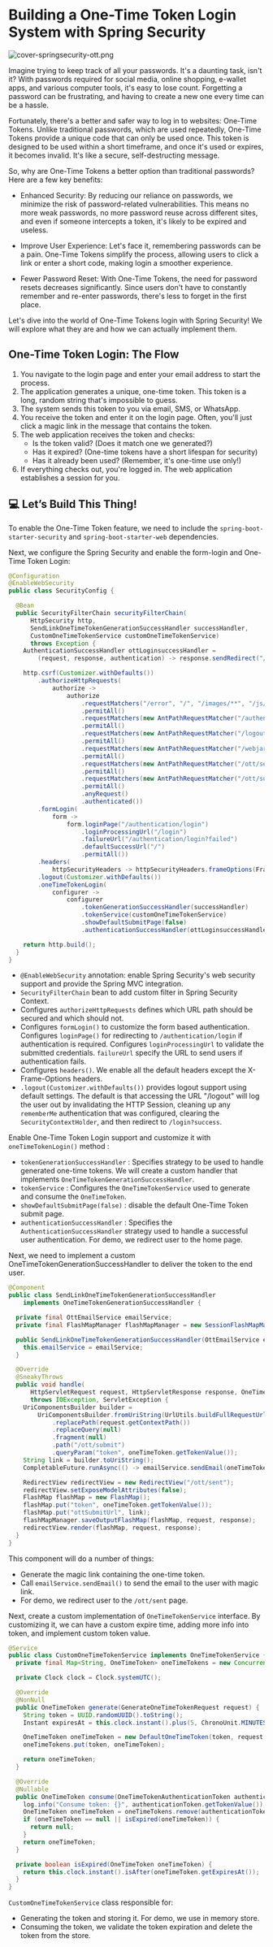 # Building a One-Time Token Login System with Spring Security

![cover-springsecurity-ott.png](cover-springsecurity-ott.png)

Imagine trying to keep track of all your passwords. It's a daunting task, isn't it? With passwords required for social media, online shopping, e-wallet apps, and various computer tools, it's easy to lose count. Forgetting a password can be frustrating, and having to create a new one every time can be a hassle.

Fortunately, there's a better and safer way to log in to websites: One-Time Tokens. Unlike traditional passwords, which are used repeatedly, One-Time Tokens provide a unique code that can only be used once. This token is designed to be used within a short timeframe, and once it's used or expires, it becomes invalid. It's like a secure, self-destructing message.

So, why are One-Time Tokens a better option than traditional passwords? Here are a few key benefits:

*  Enhanced Security: By reducing our reliance on passwords, we minimize the risk of password-related vulnerabilities. This means no more weak passwords, no more password reuse across different sites, and even if someone intercepts a token, it's likely to be expired and useless.

*  Improve User Experience: Let's face it, remembering passwords can be a pain. One-Time Tokens simplify the process, allowing users to click a link or enter a short code, making login a smoother experience.

*  Fewer Password Reset: With One-Time Tokens, the need for password resets decreases significantly. Since users don't have to constantly remember and re-enter passwords, there's less to forget in the first place.

Let's dive into the world of One-Time Tokens login with Spring Security! We will explore what they are and how we can actually implement them.

## One-Time Token Login: The Flow

1.  You navigate to the login page and enter your email address to start the process.
2.  The application generates a unique, one-time token. This token is a long, random string that's impossible to guess.
3.  The system sends this token to you via email, SMS, or WhatsApp.
4.  You receive the token and enter it on the login page. Often, you'll just click a magic link in the message that contains the token.
5.  The web application receives the token and checks:
    *   Is the token valid? (Does it match one we generated?)
    *   Has it expired? (One-time tokens have a short lifespan for security)
    *   Has it already been used? (Remember, it's one-time use only!)
6.  If everything checks out, you're logged in. The web application establishes a session for you.

## 💻 Let’s Build This Thing!

To enable the One-Time Token feature, we need to include the `spring-boot-starter-security` and `spring-boot-starter-web` dependencies.

Next, we configure the Spring Security and enable the form-login and One-Time Token Login:

```java
@Configuration
@EnableWebSecurity
public class SecurityConfig {

  @Bean
  public SecurityFilterChain securityFilterChain(
      HttpSecurity http,
      SendLinkOneTimeTokenGenerationSuccessHandler successHandler,
      CustomOneTimeTokenService customOneTimeTokenService)
      throws Exception {
    AuthenticationSuccessHandler ottLoginsuccessHandler =
        (request, response, authentication) -> response.sendRedirect("/");

    http.csrf(Customizer.withDefaults())
        .authorizeHttpRequests(
            authorize ->
                authorize
                    .requestMatchers("/error", "/", "/images/**", "/js/*.js", "/css/*.css")
                    .permitAll()
                    .requestMatchers(new AntPathRequestMatcher("/authentication/login"))
                    .permitAll()
                    .requestMatchers(new AntPathRequestMatcher("/logout"))
                    .permitAll()
                    .requestMatchers(new AntPathRequestMatcher("/webjars/**"))
                    .permitAll()
                    .requestMatchers(new AntPathRequestMatcher("/ott/sent"))
                    .permitAll()
                    .requestMatchers(new AntPathRequestMatcher("/ott/submit"))
                    .permitAll()
                    .anyRequest()
                    .authenticated())
        .formLogin(
            form ->
                form.loginPage("/authentication/login")
                    .loginProcessingUrl("/login")
                    .failureUrl("/authentication/login?failed")
                    .defaultSuccessUrl("/")
                    .permitAll())
        .headers(
            httpSecurityHeaders -> httpSecurityHeaders.frameOptions(FrameOptionsConfig::disable))
        .logout(Customizer.withDefaults())
        .oneTimeTokenLogin(
            configurer ->
                configurer
                    .tokenGenerationSuccessHandler(successHandler)
                    .tokenService(customOneTimeTokenService)
                    .showDefaultSubmitPage(false)
                    .authenticationSuccessHandler(ottLoginsuccessHandler));

    return http.build();
  }
}
```

- `@EnableWebSecurity` annotation: enable Spring Security's web security support and provide the Spring MVC integration.
- `SecurityFilterChain` bean to add custom filter in Spring Security Context.
- Configures `authorizeHttpRequests` defines which URL path should be secured and which should not.
- Configures `formLogin()` to customize the form based authentication. Configures `loginPage()` for redirecting to `/authentication/login` if authentication is required. Configures `loginProcessingUrl` to validate the submitted credentials. `failureUrl` specify the URL to send users if authentication fails.
- Configures `headers()`. We enable all the default headers except the X-Frame-Options headers.
- `.logout(Customizer.withDefaults())` provides logout support using default settings. The default is that accessing the URL "/logout" will log the user out by invalidating the HTTP Session, cleaning up any `rememberMe` authentication that was configured, clearing the `SecurityContextHolder`, and then redirect to `/login?success`.

Enable One-Time Token Login support and customize it with `oneTimeTokenLogin()` method :
- `tokenGenerationSuccessHandler` : Specifies strategy to be used to handle generated one-time tokens. We will create a custom handler that implements `OneTimeTokenGenerationSuccessHandler`.
- `tokenService` : Configures the `OneTimeTokenService` used to generate and consume the `OneTimeToken`.
- `showDefaultSubmitPage(false)` : disable the default One-Time Token submit page.
- `authenticationSuccessHandler` : Specifies the `AuthenticationSuccessHandler` strategy used to handle a successful user authentication. For demo, we redirect user to the home page.

Next, we need to implement a custom OneTimeTokenGenerationSuccessHandler to deliver the token to the end user.

```java
@Component
public class SendLinkOneTimeTokenGenerationSuccessHandler
    implements OneTimeTokenGenerationSuccessHandler {

  private final OttEmailService emailService;
  private final FlashMapManager flashMapManager = new SessionFlashMapManager();

  public SendLinkOneTimeTokenGenerationSuccessHandler(OttEmailService emailService) {
    this.emailService = emailService;
  }

  @Override
  @SneakyThrows
  public void handle(
      HttpServletRequest request, HttpServletResponse response, OneTimeToken oneTimeToken)
      throws IOException, ServletException {
    UriComponentsBuilder builder =
        UriComponentsBuilder.fromUriString(UrlUtils.buildFullRequestUrl(request))
            .replacePath(request.getContextPath())
            .replaceQuery(null)
            .fragment(null)
            .path("/ott/submit")
            .queryParam("token", oneTimeToken.getTokenValue());
    String link = builder.toUriString();
    CompletableFuture.runAsync(() -> emailService.sendEmail(oneTimeToken.getUsername(), link));

    RedirectView redirectView = new RedirectView("/ott/sent");
    redirectView.setExposeModelAttributes(false);
    FlashMap flashMap = new FlashMap();
    flashMap.put("token", oneTimeToken.getTokenValue());
    flashMap.put("ottSubmitUrl", link);
    flashMapManager.saveOutputFlashMap(flashMap, request, response);
    redirectView.render(flashMap, request, response);
  }
}
```

This component will do a number of things:

- Generate the magic link containing the one-time token.
- Call `emailService.sendEmail()` to send the email to the user with magic link.
- For demo, we redirect user to the `/ott/sent` page.

Next, create a custom implementation of `OneTimeTokenService` interface. By customizing it, we can have a custom expire time, adding more info into token, and implement custom token value.

```java
@Service
public class CustomOneTimeTokenService implements OneTimeTokenService {
  private final Map<String, OneTimeToken> oneTimeTokens = new ConcurrentHashMap<>();

  private Clock clock = Clock.systemUTC();

  @Override
  @NonNull
  public OneTimeToken generate(GenerateOneTimeTokenRequest request) {
    String token = UUID.randomUUID().toString();
    Instant expiresAt = this.clock.instant().plus(5, ChronoUnit.MINUTES);

    OneTimeToken oneTimeToken = new DefaultOneTimeToken(token, request.getUsername(), expiresAt);
    oneTimeTokens.put(token, oneTimeToken);

    return oneTimeToken;
  }

  @Override
  @Nullable
  public OneTimeToken consume(OneTimeTokenAuthenticationToken authenticationToken) {
    log.info("Consume token: {}", authenticationToken.getTokenValue());
    OneTimeToken oneTimeToken = oneTimeTokens.remove(authenticationToken.getTokenValue());
    if (oneTimeToken == null || isExpired(oneTimeToken)) {
      return null;
    }
    return oneTimeToken;
  }

  private boolean isExpired(OneTimeToken oneTimeToken) {
    return this.clock.instant().isAfter(oneTimeToken.getExpiresAt());
  }
}
```

`CustomOneTimeTokenService` class responsible for:

- Generating the token and storing it. For demo, we use in memory store.
- Consuming the token, we validate the token expiration and delete the token from the store.

